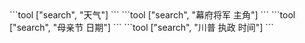 <example question="今天天气如何？">
```tool
["search", "天气"]
```
</example>

<example question="幕府将军的主角是谁？">
```tool
["search", "幕府将军 主角"]
```
</example>

<example question="今年的母亲节是？">
```tool
["search", "母亲节 日期"]
```
</example>

<example question="川普是哪一年开始执政的？">
```tool
["search", "川普 执政 时间"]
```
</example>
